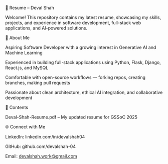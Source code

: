 📄 Resume – Deval Shah

Welcome! This repository contains my latest resume, showcasing my skills, projects, and experience in software development, full-stack web applications, and AI-powered solutions.

🔹 About Me

Aspiring Software Developer with a growing interest in Generative AI and Machine Learning

Experienced in building full-stack applications using Python, Flask, Django, React.js, and MySQL

Comfortable with open-source workflows — forking repos, creating branches, making pull requests

Passionate about clean architecture, ethical AI integration, and collaborative development

📂 Contents

Deval-Shah-Resume.pdf – My updated resume for GSSoC 2025

🌐 Connect with Me

LinkedIn: linkedin.com/in/devalshah04

GitHub: github.com/devalshah-04

Email: devalshah.work@gmail.com
